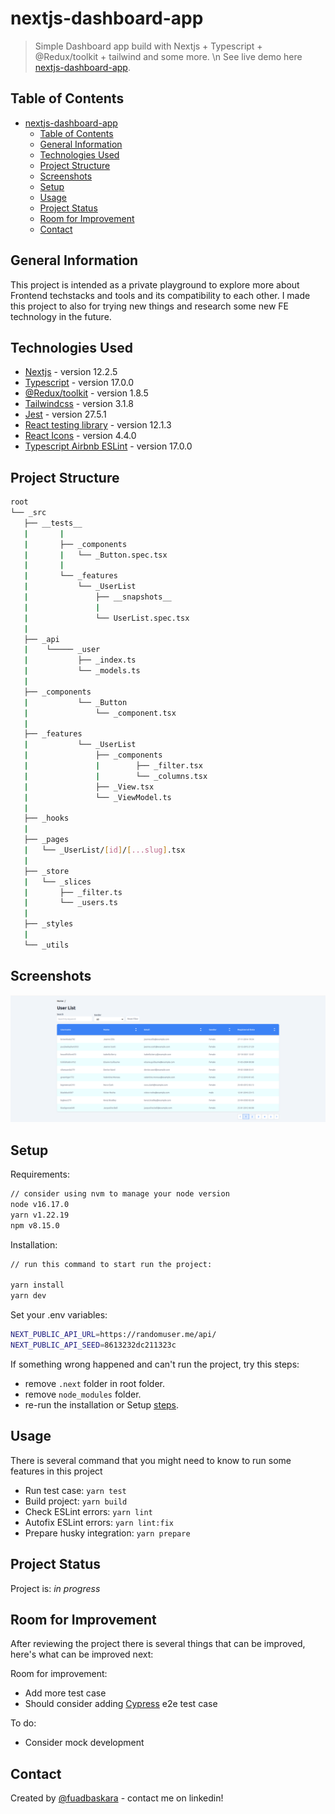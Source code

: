 # nextjs-dashboard-app

> Simple Dashboard app build with Nextjs + Typescript + @Redux/toolkit + tailwind and some more. \n
> See live demo here [nextjs-dashboard-app](https://nextjs-dashboard-app.vercel.app/).

## Table of Contents

- [nextjs-dashboard-app](#nextjs-dashboard-app)
  - [Table of Contents](#table-of-contents)
  - [General Information](#general-information)
  - [Technologies Used](#technologies-used)
  - [Project Structure](#project-structure)
  - [Screenshots](#screenshots)
  - [Setup](#setup)
  - [Usage](#usage)
  - [Project Status](#project-status)
  - [Room for Improvement](#room-for-improvement)
  - [Contact](#contact)

## General Information

This project is intended as a private playground to explore more about Frontend techstacks and tools and its compatibility to each other. I made this project to also for trying new things and research some new FE technology in the future.

## Technologies Used

- [Nextjs](https://nextjs.org/) - version 12.2.5
- [Typescript](https://www.typescriptlang.org/) - version 17.0.0
- [@Redux/toolkit](https://redux-toolkit.js.org/) - version 1.8.5
- [Tailwindcss](https://tailwindcss.com/) - version 3.1.8
- [Jest](https://jestjs.io/) - version 27.5.1
- [React testing library](https://testing-library.com/docs/react-testing-library/intro/) - version 12.1.3
- [React Icons](https://react-icons.github.io/react-icons/) - version 4.4.0
- [Typescript Airbnb ESLint](https://www.npmjs.com/package/eslint-config-airbnb-typescript) - version 17.0.0

## Project Structure

```bash
root
└── _src
   ├── __tests__
   |       |
   |       ├── _components
   |       |   └── _Button.spec.tsx
   |       |
   |       └── _features
   |           └── _UserList
   |               ├── __snapshots__
   |               |
   |               └── UserList.spec.tsx
   |
   ├── _api
   |    └───── _user
   |           ├── _index.ts
   |           └── _models.ts
   |
   ├── _components
   |           └── _Button
   |               └── _component.tsx
   |
   ├── _features
   |           └── _UserList
   |               ├── _components
   |               |        ├── _filter.tsx
   |               |        └── _columns.tsx
   |               ├── _View.tsx
   |               └── _ViewModel.ts
   |
   ├── _hooks
   |
   ├── _pages
   |   └── _UserList/[id]/[...slug].tsx
   |
   ├── _store
   |   └── _slices
   |       ├── _filter.ts
   |       └── _users.ts
   |
   ├── _styles
   |
   └── _utils

```

## Screenshots

![Example screenshot](./public/images/preview.png)

## Setup

Requirements:

```bash
// consider using nvm to manage your node version
node v16.17.0
yarn v1.22.19
npm v8.15.0
```

Installation:

```bash
// run this command to start run the project:

yarn install
yarn dev
```

Set your .env variables:

```bash
NEXT_PUBLIC_API_URL=https://randomuser.me/api/
NEXT_PUBLIC_API_SEED=8613232dc211323c
```

If something wrong happened and can't run the project, try this steps:

- remove `.next` folder in root folder.
- remove `node_modules` folder.
- re-run the installation or Setup [steps](#setup).

## Usage

There is several command that you might need to know to run some features in this project

- Run test case: `yarn test`
- Build project: `yarn build`
- Check ESLint errors: `yarn lint`
- Autofix ESLint errors: `yarn lint:fix`
- Prepare husky integration: `yarn prepare`

## Project Status

Project is: _in progress_

## Room for Improvement

After reviewing the project there is several things that can be improved, here's what can be improved next:

Room for improvement:

- Add more test case
- Should consider adding [Cypress](https://www.cypress.io/) e2e test case

To do:

- Consider mock development

## Contact

Created by [@fuadbaskara](https://www.linkedin.com/in/fuad-baskara-b07ab7164/) - contact me on linkedin!
